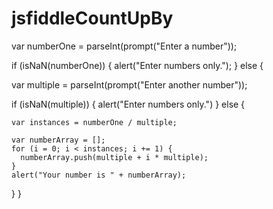 # jsfiddleCountUpBy


var numberOne = parseInt(prompt("Enter a number"));

if (isNaN(numberOne)) {
  alert("Enter numbers only.");
} else {


  var multiple = parseInt(prompt("Enter another number"));


  if (isNaN(multiple)) {
    alert("Enter numbers only.")
  } else {

    var instances = numberOne / multiple;

    var numberArray = [];
    for (i = 0; i < instances; i += 1) {
      numberArray.push(multiple + i * multiple);
    }
    alert("Your number is " + numberArray);
  }
}
